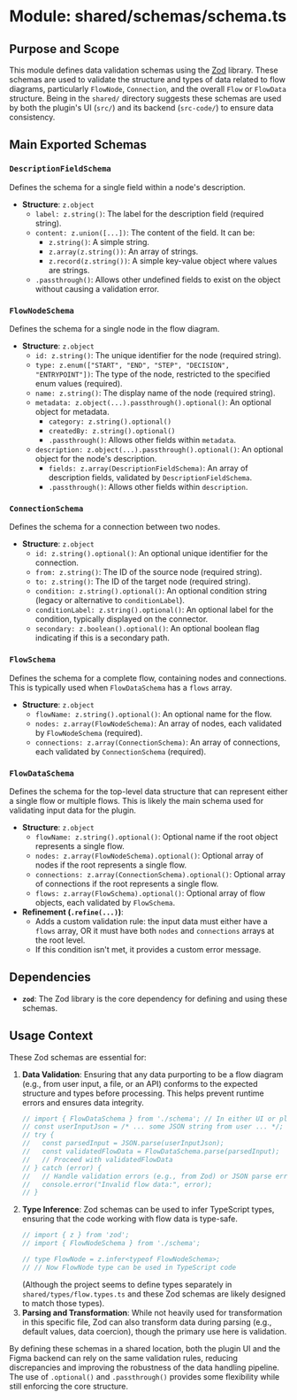 # Module: shared/schemas/schema.ts

## Purpose and Scope

This module defines data validation schemas using the [Zod](https://zod.dev/) library. These schemas are used to validate the structure and types of data related to flow diagrams, particularly `FlowNode`, `Connection`, and the overall `Flow` or `FlowData` structure. Being in the `shared/` directory suggests these schemas are used by both the plugin's UI (`src/`) and its backend (`src-code/`) to ensure data consistency.

## Main Exported Schemas

### `DescriptionFieldSchema`

Defines the schema for a single field within a node's description.

*   **Structure**: `z.object`
    *   `label: z.string()`: The label for the description field (required string).
    *   `content: z.union([...])`: The content of the field. It can be:
        *   `z.string()`: A simple string.
        *   `z.array(z.string())`: An array of strings.
        *   `z.record(z.string())`: A simple key-value object where values are strings.
    *   `.passthrough()`: Allows other undefined fields to exist on the object without causing a validation error.

### `FlowNodeSchema`

Defines the schema for a single node in the flow diagram.

*   **Structure**: `z.object`
    *   `id: z.string()`: The unique identifier for the node (required string).
    *   `type: z.enum(["START", "END", "STEP", "DECISION", "ENTRYPOINT"])`: The type of the node, restricted to the specified enum values (required).
    *   `name: z.string()`: The display name of the node (required string).
    *   `metadata: z.object(...).passthrough().optional()`: An optional object for metadata.
        *   `category: z.string().optional()`
        *   `createdBy: z.string().optional()`
        *   `.passthrough()`: Allows other fields within `metadata`.
    *   `description: z.object(...).passthrough().optional()`: An optional object for the node's description.
        *   `fields: z.array(DescriptionFieldSchema)`: An array of description fields, validated by `DescriptionFieldSchema`.
        *   `.passthrough()`: Allows other fields within `description`.

### `ConnectionSchema`

Defines the schema for a connection between two nodes.

*   **Structure**: `z.object`
    *   `id: z.string().optional()`: An optional unique identifier for the connection.
    *   `from: z.string()`: The ID of the source node (required string).
    *   `to: z.string()`: The ID of the target node (required string).
    *   `condition: z.string().optional()`: An optional condition string (legacy or alternative to `conditionLabel`).
    *   `conditionLabel: z.string().optional()`: An optional label for the condition, typically displayed on the connector.
    *   `secondary: z.boolean().optional()`: An optional boolean flag indicating if this is a secondary path.

### `FlowSchema`

Defines the schema for a complete flow, containing nodes and connections. This is typically used when `FlowDataSchema` has a `flows` array.

*   **Structure**: `z.object`
    *   `flowName: z.string().optional()`: An optional name for the flow.
    *   `nodes: z.array(FlowNodeSchema)`: An array of nodes, each validated by `FlowNodeSchema` (required).
    *   `connections: z.array(ConnectionSchema)`: An array of connections, each validated by `ConnectionSchema` (required).

### `FlowDataSchema`

Defines the schema for the top-level data structure that can represent either a single flow or multiple flows. This is likely the main schema used for validating input data for the plugin.

*   **Structure**: `z.object`
    *   `flowName: z.string().optional()`: Optional name if the root object represents a single flow.
    *   `nodes: z.array(FlowNodeSchema).optional()`: Optional array of nodes if the root represents a single flow.
    *   `connections: z.array(ConnectionSchema).optional()`: Optional array of connections if the root represents a single flow.
    *   `flows: z.array(FlowSchema).optional()`: Optional array of flow objects, each validated by `FlowSchema`.
*   **Refinement (`.refine(...)`)**:
    *   Adds a custom validation rule: the input data must either have a `flows` array, OR it must have both `nodes` and `connections` arrays at the root level.
    *   If this condition isn't met, it provides a custom error message.

## Dependencies

*   **`zod`**: The Zod library is the core dependency for defining and using these schemas.

## Usage Context

These Zod schemas are essential for:

1.  **Data Validation**: Ensuring that any data purporting to be a flow diagram (e.g., from user input, a file, or an API) conforms to the expected structure and types before processing. This helps prevent runtime errors and ensures data integrity.
    ```typescript
    // import { FlowDataSchema } from './schema'; // In either UI or plugin code
    // const userInputJson = /* ... some JSON string from user ... */;
    // try {
    //   const parsedInput = JSON.parse(userInputJson);
    //   const validatedFlowData = FlowDataSchema.parse(parsedInput);
    //   // Proceed with validatedFlowData
    // } catch (error) {
    //   // Handle validation errors (e.g., from Zod) or JSON parse errors
    //   console.error("Invalid flow data:", error);
    // }
    ```
2.  **Type Inference**: Zod schemas can be used to infer TypeScript types, ensuring that the code working with flow data is type-safe.
    ```typescript
    // import { z } from 'zod';
    // import { FlowNodeSchema } from './schema';

    // type FlowNode = z.infer<typeof FlowNodeSchema>;
    // // Now FlowNode type can be used in TypeScript code
    ```
    (Although the project seems to define types separately in `shared/types/flow.types.ts` and these Zod schemas are likely designed to match those types).
3.  **Parsing and Transformation**: While not heavily used for transformation in this specific file, Zod can also transform data during parsing (e.g., default values, data coercion), though the primary use here is validation.

By defining these schemas in a shared location, both the plugin UI and the Figma backend can rely on the same validation rules, reducing discrepancies and improving the robustness of the data handling pipeline. The use of `.optional()` and `.passthrough()` provides some flexibility while still enforcing the core structure.
